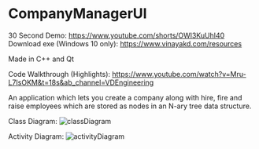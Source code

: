 # CompanyManagerUI
30 Second Demo: https://www.youtube.com/shorts/OWl3KuUhl40
Download exe (Windows 10 only): https://www.vinayakd.com/resources

Made in C++ and Qt 

Code Walkthrough (Highlights): https://www.youtube.com/watch?v=Mru-L7IsOKM&t=18s&ab_channel=VDEngineering

An application which lets you create a company along with hire, fire and raise employees which are stored as nodes in an N-ary tree data structure.

Class Diagram:
![classDiagram](https://user-images.githubusercontent.com/56367517/185763046-e1926b65-553d-465a-9654-41cc52b4a629.jpg)

Activity Diagram:
![activityDiagram](https://user-images.githubusercontent.com/56367517/185763050-19a92817-d469-4b5a-aa02-3543bf80d056.jpg)
